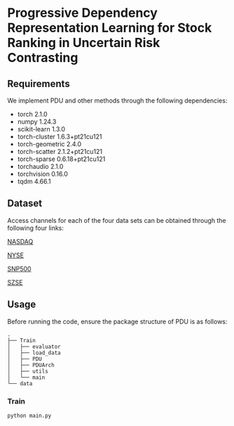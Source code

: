 #  Progressive Dependency Representation Learning for Stock Ranking in Uncertain Risk Contrasting
## Requirements
We implement PDU and other methods through the following dependencies:
- torch                            2.1.0
- numpy                         1.24.3
- scikit-learn                  1.3.0
- torch-cluster	         1.6.3+pt21cu121	
- torch-geometric	   2.4.0	
- torch-scatter        	 2.1.2+pt21cu121	
- torch-sparse	         0.6.18+pt21cu121	
- torchaudio	            2.1.0	
- torchvision	           0.16.0	
- tqdm	                     4.66.1	
## Dataset
Access channels for each of the four data sets can be obtained through the following four links:

[NASDAQ](https://github.com/fulifeng/Temporal_Relational_Stock_Ranking)

[ NYSE](https://github.com/fulifeng/Temporal_Relational_Stock_Ranking)

[SNP500](https://github.com/dmis-lab/hats)

[SZSE](https://www.szse.cn/market/product/stock/list/index.html)

## Usage
Before running the code, ensure the package structure of PDU is as follows:

```
.
├── Train
│   ├── evaluator
│   ├── load_data
│   ├── PDU
│   ├── PDUArch
│   ├── utils
│   └── main
└── data
```


### Train
```bash
python main.py
```
